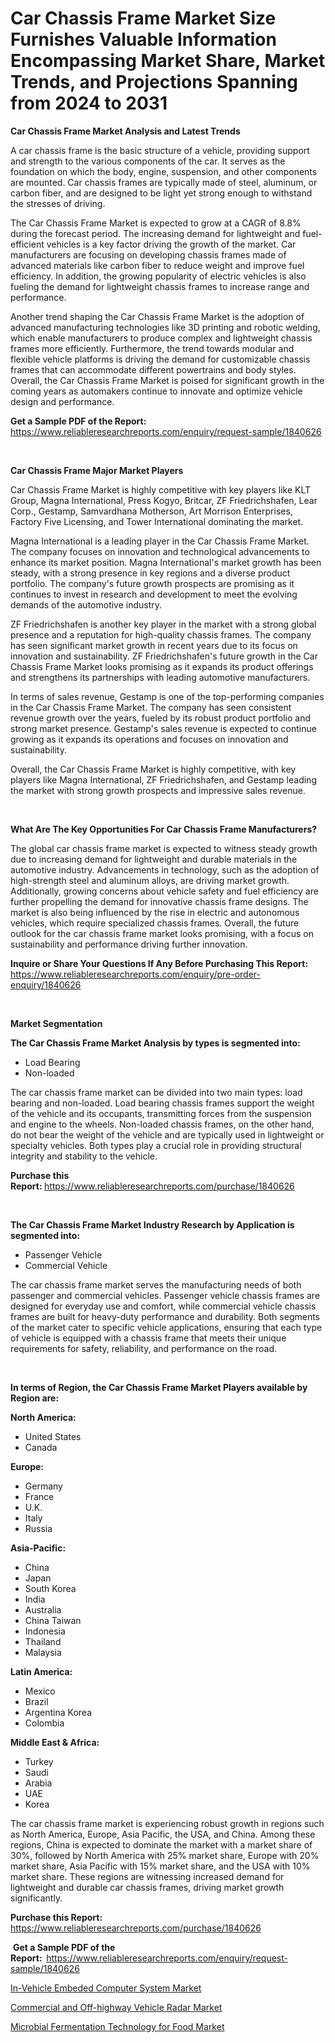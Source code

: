 <p><h1>Car Chassis Frame Market Size Furnishes Valuable Information Encompassing Market Share, Market Trends, and Projections Spanning from 2024 to 2031</h1></p><p><strong>Car Chassis Frame Market Analysis and Latest Trends</strong></p>
<p><p>A car chassis frame is the basic structure of a vehicle, providing support and strength to the various components of the car. It serves as the foundation on which the body, engine, suspension, and other components are mounted. Car chassis frames are typically made of steel, aluminum, or carbon fiber, and are designed to be light yet strong enough to withstand the stresses of driving.</p><p>The Car Chassis Frame Market is expected to grow at a CAGR of 8.8% during the forecast period. The increasing demand for lightweight and fuel-efficient vehicles is a key factor driving the growth of the market. Car manufacturers are focusing on developing chassis frames made of advanced materials like carbon fiber to reduce weight and improve fuel efficiency. In addition, the growing popularity of electric vehicles is also fueling the demand for lightweight chassis frames to increase range and performance.</p><p>Another trend shaping the Car Chassis Frame Market is the adoption of advanced manufacturing technologies like 3D printing and robotic welding, which enable manufacturers to produce complex and lightweight chassis frames more efficiently. Furthermore, the trend towards modular and flexible vehicle platforms is driving the demand for customizable chassis frames that can accommodate different powertrains and body styles. Overall, the Car Chassis Frame Market is poised for significant growth in the coming years as automakers continue to innovate and optimize vehicle design and performance.</p></p>
<p><strong>Get a Sample PDF of the Report:&nbsp;</strong> <a href="https://www.reliableresearchreports.com/enquiry/request-sample/1840626">https://www.reliableresearchreports.com/enquiry/request-sample/1840626</a></p>
<p>&nbsp;</p>
<p><strong>Car Chassis Frame Major Market Players</strong></p>
<p><p>Car Chassis Frame Market is highly competitive with key players like KLT Group, Magna International, Press Kogyo, Britcar, ZF Friedrichshafen, Lear Corp., Gestamp, Samvardhana Motherson, Art Morrison Enterprises, Factory Five Licensing, and Tower International dominating the market. </p><p>Magna International is a leading player in the Car Chassis Frame Market. The company focuses on innovation and technological advancements to enhance its market position. Magna International's market growth has been steady, with a strong presence in key regions and a diverse product portfolio. The company's future growth prospects are promising as it continues to invest in research and development to meet the evolving demands of the automotive industry.</p><p>ZF Friedrichshafen is another key player in the market with a strong global presence and a reputation for high-quality chassis frames. The company has seen significant market growth in recent years due to its focus on innovation and sustainability. ZF Friedrichshafen's future growth in the Car Chassis Frame Market looks promising as it expands its product offerings and strengthens its partnerships with leading automotive manufacturers.</p><p>In terms of sales revenue, Gestamp is one of the top-performing companies in the Car Chassis Frame Market. The company has seen consistent revenue growth over the years, fueled by its robust product portfolio and strong market presence. Gestamp's sales revenue is expected to continue growing as it expands its operations and focuses on innovation and sustainability.</p><p>Overall, the Car Chassis Frame Market is highly competitive, with key players like Magna International, ZF Friedrichshafen, and Gestamp leading the market with strong growth prospects and impressive sales revenue.</p></p>
<p>&nbsp;</p>
<p><strong>What Are The Key Opportunities For Car Chassis Frame Manufacturers?</strong></p>
<p><p>The global car chassis frame market is expected to witness steady growth due to increasing demand for lightweight and durable materials in the automotive industry. Advancements in technology, such as the adoption of high-strength steel and aluminum alloys, are driving market growth. Additionally, growing concerns about vehicle safety and fuel efficiency are further propelling the demand for innovative chassis frame designs. The market is also being influenced by the rise in electric and autonomous vehicles, which require specialized chassis frames. Overall, the future outlook for the car chassis frame market looks promising, with a focus on sustainability and performance driving further innovation.</p></p>
<p><strong>Inquire or Share Your Questions If Any Before Purchasing This Report:</strong> <a href="https://www.reliableresearchreports.com/enquiry/pre-order-enquiry/1840626">https://www.reliableresearchreports.com/enquiry/pre-order-enquiry/1840626</a></p>
<p>&nbsp;</p>
<p><strong>Market Segmentation</strong></p>
<p><strong>The Car Chassis Frame Market Analysis by types is segmented into:</strong></p>
<p><ul><li>Load Bearing</li><li>Non-loaded</li></ul></p>
<p><p>The car chassis frame market can be divided into two main types: load bearing and non-loaded. Load bearing chassis frames support the weight of the vehicle and its occupants, transmitting forces from the suspension and engine to the wheels. Non-loaded chassis frames, on the other hand, do not bear the weight of the vehicle and are typically used in lightweight or specialty vehicles. Both types play a crucial role in providing structural integrity and stability to the vehicle.</p></p>
<p><strong>Purchase this Report:&nbsp;</strong><a href="https://www.reliableresearchreports.com/purchase/1840626">https://www.reliableresearchreports.com/purchase/1840626</a></p>
<p>&nbsp;</p>
<p><strong>The Car Chassis Frame Market Industry Research by Application is segmented into:</strong></p>
<p><ul><li>Passenger Vehicle</li><li>Commercial Vehicle</li></ul></p>
<p><p>The car chassis frame market serves the manufacturing needs of both passenger and commercial vehicles. Passenger vehicle chassis frames are designed for everyday use and comfort, while commercial vehicle chassis frames are built for heavy-duty performance and durability. Both segments of the market cater to specific vehicle applications, ensuring that each type of vehicle is equipped with a chassis frame that meets their unique requirements for safety, reliability, and performance on the road.</p></p>
<p>&nbsp;</p>
<p><strong>In terms of Region, the Car Chassis Frame Market Players available by Region are:</strong></p>
<p>
    <p> <strong> North America: </strong>
        <ul>
            <li>United States</li>
            <li>Canada</li>
        </ul>
        </p> 
    <p> <strong> Europe: </strong>
        <ul>
            <li>Germany</li>
            <li>France</li>
            <li>U.K.</li>
            <li>Italy</li>
            <li>Russia</li>
        </ul>
        </p> 
    <p> <strong> Asia-Pacific: </strong>
        <ul>
            <li>China</li>
            <li>Japan</li>
            <li>South Korea</li>
            <li>India</li>
            <li>Australia</li>
            <li>China Taiwan</li>
            <li>Indonesia</li>
            <li>Thailand</li>
            <li>Malaysia</li>
        </ul>
        </p> 
    <p> <strong> Latin America: </strong>
        <ul>
            <li>Mexico</li>
            <li>Brazil</li>
            <li>Argentina Korea</li>
            <li>Colombia</li>
        </ul>
        </p> 
    <p> <strong> Middle East & Africa: </strong>
        <ul>
            <li>Turkey</li>
            <li>Saudi</li>
            <li>Arabia</li>
            <li>UAE</li>
            <li>Korea</li>
        </ul>
    </p>
    </p>
<p><p>The car chassis frame market is experiencing robust growth in regions such as North America, Europe, Asia Pacific, the USA, and China. Among these regions, China is expected to dominate the market with a market share of 30%, followed by North America with 25% market share, Europe with 20% market share, Asia Pacific with 15% market share, and the USA with 10% market share. These regions are witnessing increased demand for lightweight and durable car chassis frames, driving market growth significantly.</p></p>
<p><strong>Purchase this Report: </strong><a href="https://www.reliableresearchreports.com/purchase/1840626">https://www.reliableresearchreports.com/purchase/1840626</a></p>
<p>&nbsp;<strong>Get a Sample PDF of the Report:&nbsp;&nbsp;</strong><a href="https://www.reliableresearchreports.com/enquiry/request-sample/1840626">https://www.reliableresearchreports.com/enquiry/request-sample/1840626</a></p>
<p><strong></strong></p>
<p><p><a href="https://view.publitas.com/reportprime-1/in-vehicle-embeded-computer-system-market-size-global-industry-overview-market-segmentation-and-forecast-2023-to-2030/">In-Vehicle Embeded Computer System Market</a></p><p><a href="https://view.publitas.com/reportprime-1/commercial-and-off-highway-vehicle-radar-market-dynamics-2023-2030-also-about-its-market-trends-projections-and-opportunities/">Commercial and Off-highway Vehicle Radar Market</a></p><p><a href="https://view.publitas.com/reportprime-1/microbial-fermentation-technology-for-food-market-offer-valuable-insights-into-market-size-market-share-market-trends-and-projections-spanning-from-2023-to-2030/">Microbial Fermentation Technology for Food Market</a></p></p>